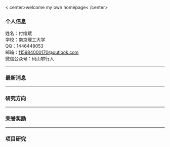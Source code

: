 < center>welcome my own homepage< /center>

### 个人信息

姓名：付维斌    
学校：南京理工大学    
QQ：1446449053    
邮箱：f15984000170@outlook.com    
微信公众号：码山攀行人    

---
### 最新消息


---
### 研究方向


---
### 荣誉奖励

---
### 项目研究


